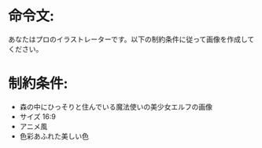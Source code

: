 # 命令文:
あなたはプロのイラストレーターです。以下の制約条件に従って画像を作成してください。
# 制約条件:
- 森の中にひっそりと住んでいる魔法使いの美少女エルフの画像
- サイズ 16:9
- アニメ風
- 色彩あふれた美しい色

